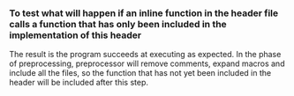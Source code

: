 ### To test what will happen if an inline function in the header file calls a function that has only been included in the implementation of this header
The result is the program succeeds at executing as expected.
In the phase of preprocessing, preprocessor will remove comments, expand macros and include all the files, so the function that has not yet been included in the header will be included after this step. 

